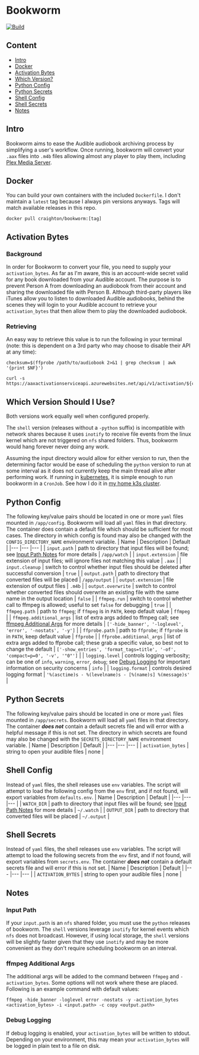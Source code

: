 # Bookworm
[![Build](https://github.com/CraightonH/bookworm/actions/workflows/build_ci.yml/badge.svg)](https://github.com/CraightonH/bookworm/actions/workflows/build_ci.yml)

## Content
* [Intro](#intro)
* [Docker](#docker)
* [Activation Bytes](#activation-bytes)
* [Which Version?](#which-version-should-i-use)
* [Python Config](#python-config)
* [Python Secrets](#python-secrets)
* [Shell Config](#shell-config)
* [Shell Secrets](#shell-secrets)
* [Notes](#notes)

## Intro
Bookworm aims to ease the Audible audiobook archiving process by simplifying a user's workflow. Once running, bookworm will convert your `.aax` files into `.m4b` files allowing almost any player to play them, including [Plex Media Server](https://www.plex.tv/).

## Docker
You can build your own containers with the included `Dockerfile`. I don't maintain a `latest` tag because I always pin versions anyways. Tags will match available releases in this repo.
```
docker pull craighton/bookworm:[tag]
```

## Activation Bytes
### Background
In order for Bookworm to convert your file, you need to supply your `activation_bytes`. As far as I'm aware, this is an account-wide secret valid for any book downloaded from your Audible account. The purpose is to prevent Person A from downloading an audiobook from their account and sharing the downloaded file with Person B. Although third-party players like iTunes allow you to listen to downloaded Audible audiobooks, behind the scenes they will login to your Audible account to retrieve your `activation_bytes` that then allow them to play the downloaded audiobook.

### Retrieving
An easy way to retrieve this value is to run the following in your terminal (note: this is dependent on a 3rd party who may choose to disable their API at any time):
```
checksum=$(ffprobe /path/to/audiobook 2>&1 | grep checksum | awk '{print $NF}')

curl -s https://aaxactivationserviceapi.azurewebsites.net/api/v1/activation/${checksum}
```

## Which Version Should I Use?
Both versions work equally well when configured properly.

The `shell` version (releases without a `-python` suffix) is incompatible with network shares because it uses `inotify` to receive file events from the linux kernel which are not triggered on `nfs` shared folders. Thus, bookworm would hang forever never doing any work.

Assuming the input directory would allow for either version to run, then the determining factor would be ease of scheduling the `python` version to run at some interval as it does not currently keep the main thread alive after performing work. If running in [kubernetes](https://kubernetes.io/), it is simple enough to run bookworm in a `CronJob`. See how I do it in [my home k3s cluster](https://github.com/CraightonH/cluster-k3s/tree/main/cluster/apps/media/bookworm).

## Python Config
The following key/value pairs should be located in one or more `yaml` files mounted in `/app/config`. Bookworm will load all `yaml` files in that directory. The container does contain a default file which should be sufficient for most cases. The directory in which config is found may also be changed with the `CONFIG_DIRECTORY_NAME` environment variable.
| Name            | Description | Default |
|---              |---          |---      |
| `input.path`      | path to directory that input files will be found; see [Input Path Notes](#input-path) for more details | `/app/watch` |
| `input.extension` | file extension of input files; will ignore files not matching this value | `.aax` |
| `input.cleanup`   | switch to control whether input files should be deleted after successful conversion | `true` |
| `output.path`      | path to directory that converted files will be placed | `/app/output` |
| `output.extension` | file extension of output files | `.m4b` |
| `output.overwrite`   | switch to control whether converted files should overwrite an existing file with the same name in the output location | `false` |
| `ffmpeg.run`      | switch to control whether call to ffmpeg is allowed; useful to set `false` for debugging | `true` |
| `ffmpeg.path` | path to `ffmpeg`; if `ffmpeg` is in `PATH`, keep default value | `ffmpeg` |
| `ffmpeg.additional_args` | list of extra args added to ffmpeg call; see [ffmpeg Additional Args](#ffmpeg-additional-args) for more details | `['-hide_banner', '-loglevel', 'error', '-nostats', '-y']` |
| `ffprobe.path` | path to `ffprobe`; if `ffprobe` is in `PATH`, keep default value | `ffprobe` |
| `ffprobe.additional_args` | list of extra args added to ffprobe call; these grab a specific value, so best not to change the default | `['-show_entries', 'format_tags=title', '-of', 'compact=p=0', '-v', '"0"']` |
| `logging.level`      | controls logging verbosity; can be one of `info`, `warning`, `error`, `debug`; see [Debug Logging](#debug-logging) for important information on security concerns | `info` |
| `logging.format` | controls desired logging format | `'%(asctime)s - %(levelname)s - [%(name)s] %(message)s'` |

## Python Secrets
The following key/value pairs should be located in one or more `yaml` files mounted in `/app/secrets`. Bookworm will load all `yaml` files in that directory. The container ***does not*** contain a default secrets file and will error with a helpful message if this is not set. The directory in which secrets are found may also be changed with the `SECRETS_DIRECTORY_NAME` environment variable.
| Name            | Description | Default |
|---              |---          |---      |
| `activation_bytes`      | string to open your audible files | none |

## Shell Config
Instead of `yaml` files, the shell releases use `env` variables. The script will attempt to load the following config from the `env` first, and if not found, will export variables from `defaults.env`.
| Name            | Description | Default |
|---              |---          |---      |
| `WATCH_DIR`      | path to directory that input files will be found; see [Input Path Notes](#input-path) for more details | `~/.watch` |
| `OUTPUT_DIR`      | path to directory that converted files will be placed | `~/.output` |

## Shell Secrets
Instead of `yaml` files, the shell releases use `env` variables. The script will attempt to load the following secrets from the `env` first, and if not found, will export variables from `secrets.env`. The container ***does not*** contain a default secrets file and will error if this is not set.
| Name            | Description | Default |
|---              |---          |---      |
| `ACTIVATION_BYTES`      | string to open your audible files | none |

## Notes
### Input Path
If your `input.path` is an `nfs` shared folder, you must use the `python` releases of bookworm. The `shell` versions leverage `inotify` for kernel events which `nfs` does not broadcast. However, if using local storage, the `shell` versions will be slightly faster given that they use `inotify` and may be more convenient as they don't require scheduling bookworm on an interval.

### ffmpeg Additional Args
The additional args will be added to the command between `ffmpeg` and `-activation_bytes`. Some options will not work where these are placed. Following is an example command with default values:
```
ffmpeg -hide_banner -loglevel error -nostats -y -activation_bytes <activation_bytes> -i <input.path> -c copy <output.path>
```

### Debug Logging
If debug logging is enabled, your `activation_bytes` will be written to stdout. Depending on your environment, this may mean your `activation_bytes` will be logged in plain text to a file on disk.

